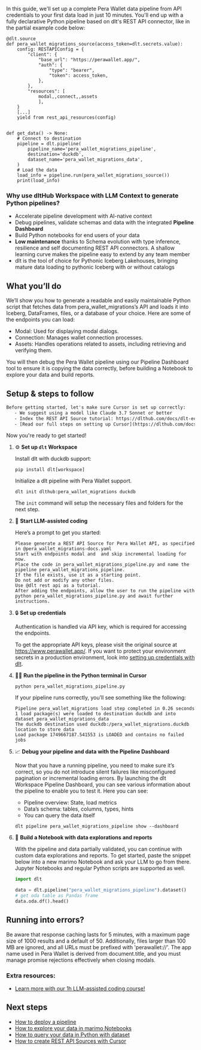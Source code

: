 In this guide, we'll set up a complete Pera Wallet data pipeline from API credentials to your first data load in just 10 minutes. You'll end up with a fully declarative Python pipeline based on dlt's REST API connector, like in the partial example code below:

```python-outcome
@dlt.source
def pera_wallet_migrations_source(access_token=dlt.secrets.value):
    config: RESTAPIConfig = {
        "client": {
            "base_url": "https://perawallet.app/",
            "auth": {
                "type": "bearer",
                "token": access_token,
            },
        },
        "resources": [
            modal,,connect,,assets
            ],
    }
    [...]
    yield from rest_api_resources(config)


def get_data() -> None:
    # Connect to destination
    pipeline = dlt.pipeline(
        pipeline_name='pera_wallet_migrations_pipeline',
        destination='duckdb',
        dataset_name='pera_wallet_migrations_data', 
    )
    # Load the data
    load_info = pipeline.run(pera_wallet_migrations_source())
    print(load_info) 
```

### Why use dltHub Workspace with LLM Context to generate Python pipelines?

- Accelerate pipeline development with AI-native context
- Debug pipelines, validate schemas and data with the integrated **Pipeline Dashboard**
- Build Python notebooks for end users of your data
- **Low maintenance** thanks to Schema evolution with type inference, resilience and self documenting REST API connectors. A shallow learning curve makes the pipeline easy to extend by any team member
- dlt is the tool of choice for Pythonic Iceberg Lakehouses, bringing mature data loading to pythonic Iceberg with or without catalogs

## What you’ll do

We’ll show you how to generate a readable and easily maintainable Python script that fetches data from pera_wallet_migrations’s API and loads it into Iceberg, DataFrames, files, or a database of your choice. Here are some of the endpoints you can load:

- Modal: Used for displaying modal dialogs.
- Connection: Manages wallet connection processes.
- Assets: Handles operations related to assets, including retrieving and verifying them.

You will then debug the Pera Wallet pipeline using our Pipeline Dashboard tool to ensure it is copying the data correctly, before building a Notebook to explore your data and build reports.

## Setup & steps to follow

```default
Before getting started, let's make sure Cursor is set up correctly:
   - We suggest using a model like Claude 3.7 Sonnet or better
   - Index the REST API Source tutorial: https://dlthub.com/docs/dlt-ecosystem/verified-sources/rest_api/ and add it to context as **@dlt rest api**
   - [Read our full steps on setting up Cursor](https://dlthub.com/docs/dlt-ecosystem/llm-tooling/cursor-restapi#23-configuring-cursor-with-documentation)
```

Now you're ready to get started!

1. ⚙️ **Set up `dlt` Workspace**
    
    Install dlt with duckdb support:
    ```shell
    pip install dlt[workspace]
    ```

    Initialize a dlt pipeline with Pera Wallet support.
    ```shell
    dlt init dlthub:pera_wallet_migrations duckdb
    ```

    The `init` command will setup the necessary files and folders for the next step.
    
2. 🤠 **Start LLM-assisted coding**
    
    Here’s a prompt to get you started:
    
    ```prompt
    Please generate a REST API Source for Pera Wallet API, as specified in @pera_wallet_migrations-docs.yaml 
    Start with endpoints modal and  and skip incremental loading for now. 
    Place the code in pera_wallet_migrations_pipeline.py and name the pipeline pera_wallet_migrations_pipeline. 
    If the file exists, use it as a starting point. 
    Do not add or modify any other files. 
    Use @dlt rest api as a tutorial. 
    After adding the endpoints, allow the user to run the pipeline with python pera_wallet_migrations_pipeline.py and await further instructions.
    ```

    
3. 🔒 **Set up credentials** 
    
    Authentication is handled via API key, which is required for accessing the endpoints.
    
    To get the appropriate API keys, please visit the original source at https://www.perawallet.app/.
    If you want to protect your environment secrets in a production environment, look into [setting up credentials with dlt](https://dlthub.com/docs/walkthroughs/add_credentials).
    
4. 🏃‍♀️ **Run the pipeline in the Python terminal in Cursor**
    
    ```shell
    python pera_wallet_migrations_pipeline.py
    ```
    
    If your pipeline runs correctly, you’ll see something like the following:
    
    ```shell
    Pipeline pera_wallet_migrations load step completed in 0.26 seconds
    1 load package(s) were loaded to destination duckdb and into dataset pera_wallet_migrations_data
    The duckdb destination used duckdb:/pera_wallet_migrations.duckdb location to store data
    Load package 1749667187.541553 is LOADED and contains no failed jobs
    ```
    
5. 📈 **Debug your pipeline and data with the Pipeline Dashboard**

    Now that you have a running pipeline, you need to make sure it’s correct, so you do not introduce silent failures like misconfigured pagination or incremental loading errors. By launching the dlt Workspace Pipeline Dashboard, you can see various information about the pipeline to enable you to test it. Here you can see:
    - Pipeline overview: State, load metrics
    - Data’s schema: tables, columns, types, hints
    - You can query the data itself
    
    ```shell
    dlt pipeline pera_wallet_migrations_pipeline show --dashboard
    ```
    
6. 🐍 **Build a Notebook with data explorations and reports**

    With the pipeline and data partially validated, you can continue with custom data explorations and reports. To get started, paste the snippet below into a new marimo Notebook and ask your LLM to go from there. Jupyter Notebooks and regular Python scripts are supported as well.

    
    ```python
    import dlt

   data = dlt.pipeline("pera_wallet_migrations_pipeline").dataset()
   # get oda table as Pandas frame
   data.oda.df().head()
    ```

## Running into errors?

Be aware that response caching lasts for 5 minutes, with a maximum page size of 1000 results and a default of 50. Additionally, files larger than 100 MB are ignored, and all URLs must be prefixed with 'perawallet://'. The app name used in Pera Wallet is derived from document.title, and you must manage promise rejections effectively when closing modals.

### Extra resources:

- [Learn more with our 1h LLM-assisted coding course!](https://www.youtube.com/watch?v=GGid70rnJuM)

## Next steps

- [How to deploy a pipeline](https://dlthub.com/docs/walkthroughs/deploy-a-pipeline)
- [How to explore your data in marimo Notebooks](https://dlthub.com/docs/general-usage/dataset-access/marimo)
- [How to query your data in Python with dataset](https://dlthub.com/docs/general-usage/dataset-access/dataset)
- [How to create REST API Sources with Cursor](https://dlthub.com/docs/dlt-ecosystem/llm-tooling/cursor-restapi)